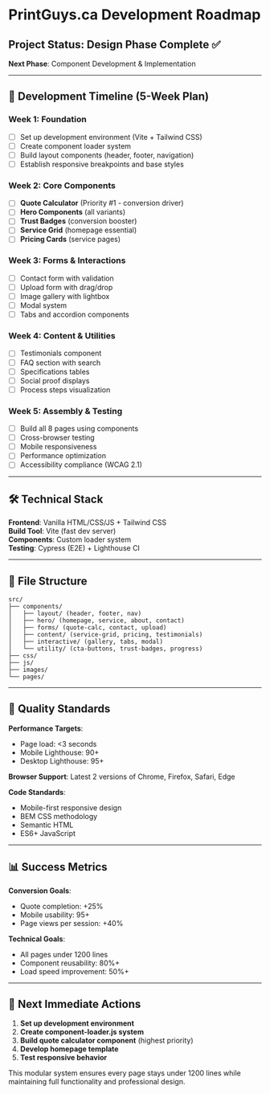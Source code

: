 # PrintGuys.ca Development Roadmap

## Project Status: Design Phase Complete ✅
**Next Phase**: Component Development & Implementation

---

## 📅 Development Timeline (5-Week Plan)

### **Week 1: Foundation**
- [ ] Set up development environment (Vite + Tailwind CSS)
- [ ] Create component loader system
- [ ] Build layout components (header, footer, navigation)
- [ ] Establish responsive breakpoints and base styles

### **Week 2: Core Components**
- [ ] **Quote Calculator** (Priority #1 - conversion driver)
- [ ] **Hero Components** (all variants)
- [ ] **Trust Badges** (conversion booster)
- [ ] **Service Grid** (homepage essential)
- [ ] **Pricing Cards** (service pages)

### **Week 3: Forms & Interactions**
- [ ] Contact form with validation
- [ ] Upload form with drag/drop
- [ ] Image gallery with lightbox
- [ ] Modal system
- [ ] Tabs and accordion components

### **Week 4: Content & Utilities**
- [ ] Testimonials component
- [ ] FAQ section with search
- [ ] Specifications tables
- [ ] Social proof displays
- [ ] Process steps visualization

### **Week 5: Assembly & Testing**
- [ ] Build all 8 pages using components
- [ ] Cross-browser testing
- [ ] Mobile responsiveness
- [ ] Performance optimization
- [ ] Accessibility compliance (WCAG 2.1)

---

## 🛠️ Technical Stack

**Frontend**: Vanilla HTML/CSS/JS + Tailwind CSS  
**Build Tool**: Vite (fast dev server)  
**Components**: Custom loader system  
**Testing**: Cypress (E2E) + Lighthouse CI  

---

## 📁 File Structure
```
src/
├── components/
│   ├── layout/ (header, footer, nav)
│   ├── hero/ (homepage, service, about, contact)
│   ├── forms/ (quote-calc, contact, upload)
│   ├── content/ (service-grid, pricing, testimonials)
│   ├── interactive/ (gallery, tabs, modal)
│   └── utility/ (cta-buttons, trust-badges, progress)
├── css/
├── js/
├── images/
└── pages/
```

---

## 🎯 Quality Standards

**Performance Targets**:
- Page load: <3 seconds
- Mobile Lighthouse: 90+
- Desktop Lighthouse: 95+

**Browser Support**: Latest 2 versions of Chrome, Firefox, Safari, Edge

**Code Standards**: 
- Mobile-first responsive design
- BEM CSS methodology
- Semantic HTML
- ES6+ JavaScript

---

## 📊 Success Metrics

**Conversion Goals**:
- Quote completion: +25%
- Mobile usability: 95+
- Page views per session: +40%

**Technical Goals**:
- All pages under 1200 lines
- Component reusability: 80%+
- Load speed improvement: 50%+

---

## 🚀 Next Immediate Actions

1. **Set up development environment**
2. **Create component-loader.js system**
3. **Build quote calculator component** (highest priority)
4. **Develop homepage template**
5. **Test responsive behavior**

This modular system ensures every page stays under 1200 lines while maintaining full functionality and professional design.
